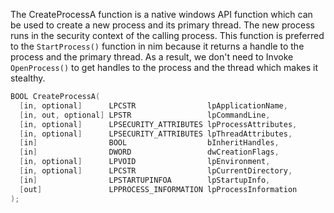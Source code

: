 
The CreateProcessA function is a native windows API function which can be used to create a new process and its primary thread. The new process runs in the security context of the calling process. This function is preferred to the `StartProcess()` function in nim because it returns a handle to the process and the primary thread. As a result, we don't need to Invoke `OpenProcess()` to get handles to the process and the thread which makes it stealthy.


```C++
BOOL CreateProcessA(
  [in, optional]      LPCSTR                lpApplicationName,
  [in, out, optional] LPSTR                 lpCommandLine,
  [in, optional]      LPSECURITY_ATTRIBUTES lpProcessAttributes,
  [in, optional]      LPSECURITY_ATTRIBUTES lpThreadAttributes,
  [in]                BOOL                  bInheritHandles,
  [in]                DWORD                 dwCreationFlags,
  [in, optional]      LPVOID                lpEnvironment,
  [in, optional]      LPCSTR                lpCurrentDirectory,
  [in]                LPSTARTUPINFOA        lpStartupInfo,
  [out]               LPPROCESS_INFORMATION lpProcessInformation
);
```

